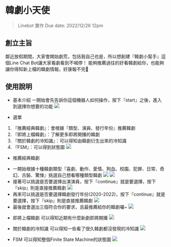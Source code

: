 # 韓劇小天使
> Linebot 實作
> Due date: 2022/12/26 12pm

## 創立主旨
鄰近放假期間，大家會開始劇荒，包括我自己也是，所以想創建『韓劇小幫手』這個Line Chat Bot讓大家看劇看到不喊停！
能夠推薦過往的好看韓劇給你，也能夠讓你得知新上檔的韓劇情報，好康報不完🥳

## 使用說明
+ 基本介紹
一開始會先告訴你這個機器人如何操作，按下『start』之後，進入到選擇你想要的功能
![](https://img.onl/cqstPV)

+ 選單
1. 『推薦經典韓劇』：會根據『類型、演員、發行年份』推薦韓劇
2. 『即將上檔韓劇』：了解更多即將開播的韓劇
3. 『關於韓劇的冷知識』：可以得知由韓劇衍生出來的冷知識
4. 『FSM』：可以得到狀態圖
![](https://img.onl/IAt0Px)

+ 推薦經典韓劇
- 一開始根據十種韓劇類型『喜劇、動作、愛情、狗血、校園、犯罪、日常、奇幻、古裝、驚悚』挑選自己想看哪種類型韓劇
![](https://img.onl/cGYMt)
![](https://img.onl/UMKMUA)
- 接著可以挑選是否要選擇出演演員，按下『continue』就是要選擇，按下『skip』則是直接推薦韓劇
![](https://img.onl/cMyAYN)
- 再來可以挑選是否要選擇韓劇發行年份(2020-2022)，按下『continue』就是要選擇，按下『skip』則是直接推薦韓劇
![](https://img.onl/112GcB)
- 最後就會選出三個符合你的要求，且最推薦給你的韓劇囉~
![](https://img.onl/cjshMa)

+ 即將上檔韓劇
可以得知近期有什麼新劇即將開播
![](https://img.onl/X1fZf)

+ 關於韓劇的冷知識
可以得知一些看了很久韓劇都沒發現的冷知識
![](https://img.onl/zFEqH)

+ FSM
可以得知整個Finite State Machine的狀態圖
![](https://img.onl/DFPsUM)